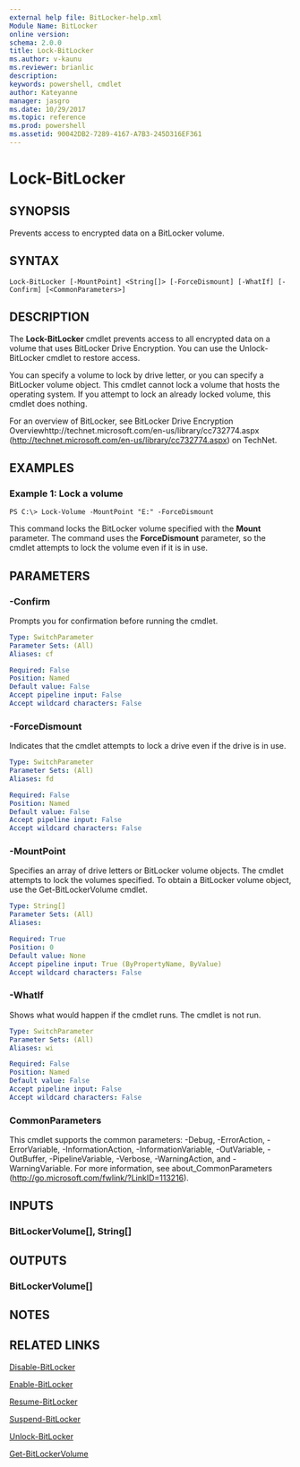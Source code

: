 ```yaml
---
external help file: BitLocker-help.xml
Module Name: BitLocker
online version: 
schema: 2.0.0
title: Lock-BitLocker
ms.author: v-kaunu
ms.reviewer: brianlic
description: 
keywords: powershell, cmdlet
author: Kateyanne
manager: jasgro
ms.date: 10/29/2017
ms.topic: reference
ms.prod: powershell
ms.assetid: 90042DB2-7289-4167-A7B3-245D316EF361
---
```


# Lock-BitLocker

## SYNOPSIS
Prevents access to encrypted data on a BitLocker volume.

## SYNTAX

```
Lock-BitLocker [-MountPoint] <String[]> [-ForceDismount] [-WhatIf] [-Confirm] [<CommonParameters>]
```

## DESCRIPTION
The **Lock-BitLocker** cmdlet prevents access to all encrypted data on a volume that uses BitLocker Drive Encryption.
You can use the Unlock-BitLocker cmdlet to restore access.

You can specify a volume to lock by drive letter, or you can specify a BitLocker volume object.
This cmdlet cannot lock a volume that hosts the operating system.
If you attempt to lock an already locked volume, this cmdlet does nothing.

For an overview of BitLocker, see BitLocker Drive Encryption Overviewhttp://technet.microsoft.com/en-us/library/cc732774.aspx (http://technet.microsoft.com/en-us/library/cc732774.aspx) on TechNet.

## EXAMPLES

### Example 1: Lock a volume
```
PS C:\> Lock-Volume -MountPoint "E:" -ForceDismount
```

This command locks the BitLocker volume specified with the **Mount** parameter.
The command uses the **ForceDismount** parameter, so the cmdlet attempts to lock the volume even if it is in use.

## PARAMETERS

### -Confirm
Prompts you for confirmation before running the cmdlet.

```yaml
Type: SwitchParameter
Parameter Sets: (All)
Aliases: cf

Required: False
Position: Named
Default value: False
Accept pipeline input: False
Accept wildcard characters: False
```

### -ForceDismount
Indicates that the cmdlet attempts to lock a drive even if the drive is in use.

```yaml
Type: SwitchParameter
Parameter Sets: (All)
Aliases: fd

Required: False
Position: Named
Default value: False
Accept pipeline input: False
Accept wildcard characters: False
```

### -MountPoint
Specifies an array of drive letters or BitLocker volume objects.
The cmdlet attempts to lock the volumes specified.
To obtain a BitLocker volume object, use the Get-BitLockerVolume cmdlet.

```yaml
Type: String[]
Parameter Sets: (All)
Aliases: 

Required: True
Position: 0
Default value: None
Accept pipeline input: True (ByPropertyName, ByValue)
Accept wildcard characters: False
```

### -WhatIf
Shows what would happen if the cmdlet runs.
The cmdlet is not run.

```yaml
Type: SwitchParameter
Parameter Sets: (All)
Aliases: wi

Required: False
Position: Named
Default value: False
Accept pipeline input: False
Accept wildcard characters: False
```

### CommonParameters
This cmdlet supports the common parameters: -Debug, -ErrorAction, -ErrorVariable, -InformationAction, -InformationVariable, -OutVariable, -OutBuffer, -PipelineVariable, -Verbose, -WarningAction, and -WarningVariable. For more information, see about_CommonParameters (http://go.microsoft.com/fwlink/?LinkID=113216).

## INPUTS

### BitLockerVolume[], String[]

## OUTPUTS

### BitLockerVolume[]

## NOTES

## RELATED LINKS

[Disable-BitLocker](./Disable-BitLocker.md)

[Enable-BitLocker](./Enable-BitLocker.md)

[Resume-BitLocker](./Resume-BitLocker.md)

[Suspend-BitLocker](./Suspend-BitLocker.md)

[Unlock-BitLocker](./Unlock-BitLocker.md)

[Get-BitLockerVolume](./Get-BitLockerVolume.md)

